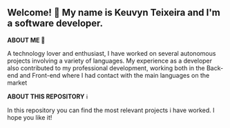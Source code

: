 ## Welcome! 👋 My name is Keuvyn Teixeira and I'm a software developer.


**ABOUT ME 🚀**

A technology lover and enthusiast, I have worked on several autonomous projects involving a
variety of languages. My experience as a developer also contributed to my professional
development, working both in the Back-end and Front-end where I had contact with the main
languages on the market

**ABOUT THIS REPOSITORY** ℹ️

In this repository you can find the most relevant projects i have worked. I hope you like it!
